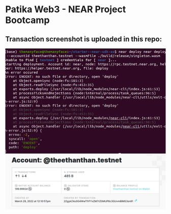 # Patika Web3 - NEAR Project Bootcamp
## Transaction screenshot is uploaded in this repo:

![Transaction](https://github.com/NonsensicalInsane/patika_web3_NEAR_Project/blob/main/media/Transaction.png)
![Transaction](https://github.com/NonsensicalInsane/patika_web3_NEAR_Project/blob/main/media/x.png)

